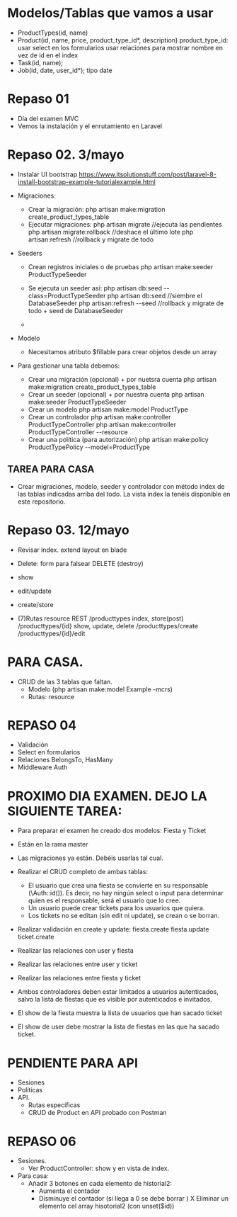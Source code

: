 # Modelos/Tablas que vamos a usar
- ProductTypes(id, name)
- Product(id, name, price, product_type_id*, description)
  product_type_id: usar select en los formularios
  usar relaciones para mostrar nombre en vez de id en el index
- Task(id, name);
- Job(id, date, user_id*); tipo date

# Repaso 01
- Día del examen MVC
- Vemos la instalación y el enrutamiento en Laravel

# Repaso 02. 3/mayo
- Instalar UI bootstrap
https://www.itsolutionstuff.com/post/laravel-8-install-bootstrap-example-tutorialexample.html

- Migraciones:
  - Crear la migración:
    php artisan make:migration create_product_types_table
  - Ejecutar migraciones:
    php artisan migrate //ejecuta las pendientes
    php artisan migrate:rollback //deshace el último lote
    php artisan:refresh //rollback y migrate de todo
- Seeders
  - Crean registros iniciales o de pruebas
    php artisan make:seeder ProductTypeSeeder
  - Se ejecuta un seeder así:
    php artisan db:seed --class=ProductTypeSeeder
    php artisan db:seed //siembre el DatabaseSeeder
    php artisan:refresh --seed //rollback y migrate de todo + seed de DatabaseSeeder

  -
- Modelo
  - Necesitamos atributo $fillable para crear objetos desde un array

- Para gestionar una tabla debemos:
  - Crear una migración (opcional) + por nuetsra cuenta
    php artisan make:migration create_product_types_table
  - Crear un seeder (opcional) + por nuestra cuenta
    php artisan make:seeder ProductTypeSeeder
  - Crear un modelo
    php artisan make:model ProductType
  - Crear un controlador
    php artisan make:controller ProductTypeController
    php artisan make:controller ProductTypeController --resource
  - Crear una política (para autorización)
    php artisan make:policy ProductTypePolicy --model=ProductType


 ## TAREA PARA CASA
 - Crear migraciones, modelo, seeder y controlador con método index de las tablas indicadas arriba del todo. La vista index la tenéis disponible en este repositorio.





# Repaso 03. 12/mayo

  - Revisar index. 
    extend layout en blade
  - Delete: form para falsear DELETE (destroy)
  - show
  - edit/update
  - create/store

  - (7)Rutas resource
       REST
      /producttypes  index, store(post)
      /producttypes/{id}  show, update, delete
      /producttypes/create
      /producttypes/{id}/edit

# PARA CASA.
  - CRUD de las 3 tablas que faltan.
    - Modelo (php artisan make:model Example -mcrs)
    - Rutas: resource

# REPASO 04
  - Validación
  - Select en formularios
  - Relaciones BelongsTo, HasMany
  - Middleware Auth

# PROXIMO DIA EXAMEN. DEJO LA SIGUIENTE TAREA:
  - Para preparar el examen he creado dos modelos: Fiesta y Ticket
  - Están en la rama master
  - Las migraciones ya están. Debéis usarlas tal cual.
  - Realizar el CRUD completo de ambas tablas:
    - El usuario que crea una fiesta se convierte en su responsable (\Auth::id()). Es decir, no hay ningún select o input para determinar quien es el responsable, será el usuario que lo cree.
    - Un usuario puede crear tickets para los usuarios que quiera.
    - Los tickets no se editan (sin edit ni update), se crean o se borran.

  - Realizar validación en create y update:
    fiesta.create
    fiesta.update
    ticket.create


  - Realizar las relaciones con user y fiesta
  - Realizar las relaciones entre user y ticket
  - Realizar las relaciones entre fiesta y ticket
  - Ambos controladores deben estar limitados a usuarios autenticados, salvo la lista de fiestas que es visible por autenticados e invitados.
  - El show de la fiesta muestra la lista de usuarios que han sacado ticket
  - El show de user debe mostrar la lista de fiestas en las que ha sacado ticket.

# PENDIENTE PARA API

  - Sesiones
  - Políticas
  - API. 
    - Rutas específicas
    - CRUD de Product en API probado con Postman

# REPASO 06
- Sesiones. 
  - Ver ProductController: show y en vista de index.
- Para casa:
  - Añadir 3 botones en cada elemento de historial2:
     + Aumenta el contador
     - Disminuye el contador (si llega a 0 se debe borrar )
     X Eliminar un elemento cel array hisotorial2 (con unset($id))